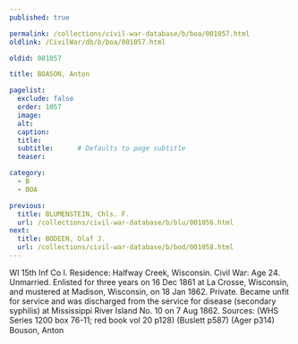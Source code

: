 ```yaml
---
published: true

permalink: /collections/civil-war-database/b/boa/001057.html
oldlink: /CivilWar/db/b/boa/001057.html

oldid: 001057

title: BOASON, Anton

pagelist:
  exclude: false
  order: 1057
  image: 
  alt:
  caption:
  title:
  subtitle:      # Defaults to page subtitle
  teaser:

category: 
  - B 
  - BOA

previous:
  title: BLUMENSTEIN, Chls. F.
  url: /collections/civil-war-database/b/blu/001056.html  
next:
  title: BODEEN, Olaf J.
  url: /collections/civil-war-database/b/bod/001058.html   
---
```

WI 15th Inf Co I. Residence: Halfway Creek, Wisconsin. Civil War: Age 24. Unmarried. Enlisted for three years on 16 Dec 1861 at La Crosse, Wisconsin, and mustered at Madison, Wisconsin, on 18 Jan 1862. Private. Became unfit for service and was discharged from the service for disease (secondary syphilis) at Mississippi River Island No. 10 on 7 Aug 1862. Sources: (WHS Series 1200 box 76-11; red book vol 20 p128) (Buslett p587) (Ager p314) &#147;Bouson, Anton&#148;